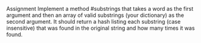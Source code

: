 Assignment
Implement a method #substrings that takes a word as the first argument and then an array of valid substrings (your dictionary) 
as the second argument. It should return a hash listing each substring (case insensitive) that was found in the 
original string and how many times it was found.